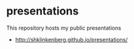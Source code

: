 # presentations
This repository hosts my public presentations

* http://shklinkenberg.github.io/presentations/
